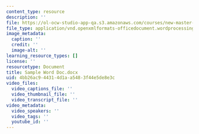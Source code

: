 ```yaml
---
content_type: resource
description: ''
file: https://ol-ocw-studio-app-qa.s3.amazonaws.com/courses/new-master-one/sample-word-doc.docx
file_type: application/vnd.openxmlformats-officedocument.wordprocessingml.document
image_metadata:
  caption: ''
  credit: ''
  image-alt: ''
learning_resource_types: []
license: ''
resourcetype: Document
title: Sample Word Doc.docx
uid: 4bb26ac9-4431-4d1a-a548-3f44e5de8e3c
video_files:
  video_captions_file: ''
  video_thumbnail_file: ''
  video_transcript_file: ''
video_metadata:
  video_speakers: ''
  video_tags: ''
  youtube_id: ''
---
```


